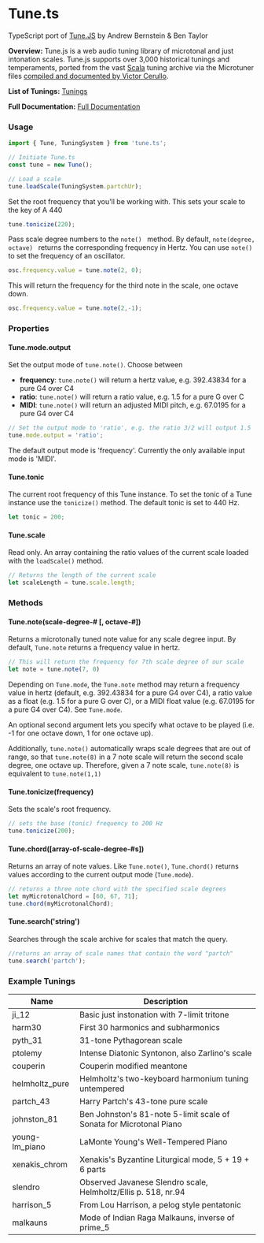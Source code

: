 # Tune.ts

TypeScript port of [Tune.JS](https://github.com/abbernie/tune) by Andrew Bernstein & Ben Taylor

**Overview:** Tune.js is a web audio tuning library of microtonal and just intonation scales. Tune.js supports over 3,000 historical tunings and temperaments, ported from the vast [Scala](http://www.huygens-fokker.org/scala/) tuning archive via the Microtuner files [compiled and documented by Victor Cerullo](http://www.venetica.net/Sites/16tone/mtx_file_specs.htm).

**List of Tunings:** [Tunings](https://github.com/djensenius/tune.ts/blob/main/TUNINGS.md)

**Full Documentation:** [Full Documentation](https://djensenius.github.io/tune.ts/)

### Usage

```ts
import { Tune, TuningSystem } from 'tune.ts';

// Initiate Tune.ts
const tune = new Tune();

// Load a scale
tune.loadScale(TuningSystem.partchUr);
```

Set the root frequency that you'll be working with. This sets your scale to the key of A 440

```ts
tune.tonicize(220);
```

Pass scale degree numbers to the ```note() ``` method. By default, ```note(degree, octave) ``` returns the corresponding frequency in Hertz. You can use ```note() ``` to set the frequency of an oscillator.

```ts
osc.frequency.value = tune.note(2, 0);
```

This will return the frequency for the third note in the scale, one octave down.

```ts
osc.frequency.value = tune.note(2,-1);
```



### Properties

#### Tune.mode.output

Set the output mode of `tune.note()`. Choose between 

- **frequency**: `tune.note()` will return a hertz value, e.g. 392.43834 for a pure G4 over C4
- **ratio**: `tune.note()` will return a ratio value, e.g. 1.5 for a pure G over C
- **MIDI**: `tune.note()` will return an adjusted MIDI pitch, e.g. 67.0195 for a pure G4 over C4

```js
// Set the output mode to 'ratio', e.g. the ratio 3/2 will output 1.5
tune.mode.output = 'ratio';
```

The default output mode is 'frequency'. Currently the only available input mode is 'MIDI'. 

#### Tune.tonic

The current root frequency of this Tune instance. To set the tonic of a Tune instance use the ```tonicize()``` method. The default tonic is set to 440 Hz.

```ts
let tonic = 200;
```

#### Tune.scale

Read only. An array containing the ratio values of the current scale loaded with the ```loadScale()``` method.

```ts
// Returns the length of the current scale
let scaleLength = tune.scale.length;
```



### Methods

#### Tune.note(scale-degree-# [, octave-#])

Returns a microtonally tuned note value for any scale degree input. By default, `Tune.note` returns a frequency value in hertz.

```ts
// This will return the frequency for 7th scale degree of our scale
let note = tune.note(7, 0)
```

Depending on `Tune.mode`, the `Tune.note` method may return a frequency value in hertz (default, e.g. 392.43834 for a pure G4 over C4), a ratio value as a float (e.g. 1.5 for a pure G over C), or a MIDI float value (e.g. 67.0195 for a pure G4 over C4). See `Tune.mode`.

An optional second argument lets you specify what octave to be played (i.e. -1 for one octave down, 1 for one octave up). 

Additionally, `tune.note()` automatically wraps scale degrees that are out of range, so that `tune.note(8)` in a 7 note scale will return the second scale degree, one octave up. Therefore, given a 7 note scale, `tune.note(8)` is equivalent to `tune.note(1,1)`

#### Tune.tonicize(frequency)

Sets the scale's root frequency.

```ts
// sets the base (tonic) frequency to 200 Hz
tune.tonicize(200);
```

#### Tune.chord([array-of-scale-degree-#s])

Returns an array of note values. Like `Tune.note()`, `Tune.chord()` returns values according to the current output mode (`Tune.mode`). 

```ts
// returns a three note chord with the specified scale degrees
let myMicrotonalChord = [60, 67, 71];
tune.chord(myMicrotonalChord);
```

#### Tune.search('string')

Searches through the scale archive for scales that match the query.

```ts
//returns an array of scale names that contain the word "partch"
tune.search('partch');
```

### Example Tunings

| Name | Description |
|------|-------------|
| ji_12 | Basic just instonation with 7-limit tritone |
| harm30 | First 30 harmonics and subharmonics |
| pyth_31 | 31-tone Pythagorean scale |
| ptolemy | Intense Diatonic Syntonon, also Zarlino's scale |
| couperin | Couperin modified meantone |
| helmholtz_pure | Helmholtz's two-keyboard harmonium tuning untempered |
| partch_43 | Harry Partch's 43-tone pure scale |
| johnston_81 | Ben Johnston's 81-note 5-limit scale of Sonata for Microtonal Piano |
| young-lm_piano | LaMonte Young's Well-Tempered Piano |
| xenakis_chrom | Xenakis's Byzantine Liturgical mode, 5 + 19 + 6 parts |
| slendro | Observed Javanese Slendro scale, Helmholtz/Ellis p. 518, nr.94 |
| harrison_5 | From Lou Harrison, a pelog style pentatonic |
| malkauns | Mode of Indian Raga Malkauns, inverse of prime_5 |

